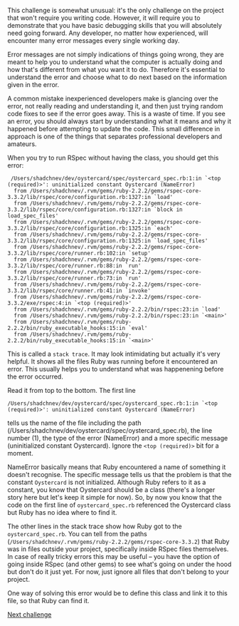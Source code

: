 This challenge is somewhat unusual: it's the only challenge on the project that won't require you writing code. However, it will require you to demonstrate that you have basic debugging skills that you will absolutely need going forward. Any developer, no matter how experienced, will encounter many error messages every single working day.

Error messages are not simply indications of things going wrong, they are meant to help you to understand what the computer is actually doing and how that's different from what you want it to do. Therefore it's essential to understand the error and choose what to do next based on the information given in the error.

A common mistake inexperienced developers make is glancing over the error, not really reading and understanding it, and then just trying random code fixes to see if the error goes away. This is a waste of time. If you see an error, you should always start by understanding what it means and why it happened before attempting to update the code. This small difference in approach is one of the things that separates professional developers and amateurs.

When you try to run RSpec without having the class, you should get this error:

```
 /Users/shadchnev/dev/oystercard/spec/oystercard_spec.rb:1:in `<top (required)>': uninitialized constant Oystercard (NameError)
  from /Users/shadchnev/.rvm/gems/ruby-2.2.2/gems/rspec-core-3.3.2/lib/rspec/core/configuration.rb:1327:in `load'
  from /Users/shadchnev/.rvm/gems/ruby-2.2.2/gems/rspec-core-3.3.2/lib/rspec/core/configuration.rb:1327:in `block in load_spec_files'
  from /Users/shadchnev/.rvm/gems/ruby-2.2.2/gems/rspec-core-3.3.2/lib/rspec/core/configuration.rb:1325:in `each'
  from /Users/shadchnev/.rvm/gems/ruby-2.2.2/gems/rspec-core-3.3.2/lib/rspec/core/configuration.rb:1325:in `load_spec_files'
  from /Users/shadchnev/.rvm/gems/ruby-2.2.2/gems/rspec-core-3.3.2/lib/rspec/core/runner.rb:102:in `setup'
  from /Users/shadchnev/.rvm/gems/ruby-2.2.2/gems/rspec-core-3.3.2/lib/rspec/core/runner.rb:88:in `run'
  from /Users/shadchnev/.rvm/gems/ruby-2.2.2/gems/rspec-core-3.3.2/lib/rspec/core/runner.rb:73:in `run'
  from /Users/shadchnev/.rvm/gems/ruby-2.2.2/gems/rspec-core-3.3.2/lib/rspec/core/runner.rb:41:in `invoke'
  from /Users/shadchnev/.rvm/gems/ruby-2.2.2/gems/rspec-core-3.3.2/exe/rspec:4:in `<top (required)>'
  from /Users/shadchnev/.rvm/gems/ruby-2.2.2/bin/rspec:23:in `load'
  from /Users/shadchnev/.rvm/gems/ruby-2.2.2/bin/rspec:23:in `<main>'
  from /Users/shadchnev/.rvm/gems/ruby-2.2.2/bin/ruby_executable_hooks:15:in `eval'
  from /Users/shadchnev/.rvm/gems/ruby-2.2.2/bin/ruby_executable_hooks:15:in `<main>'
```

This is called a `stack trace`. It may look intimidating but actually it's very helpful. It shows all the files Ruby was running before it encountered an error. This usually helps you to understand what was happenening before the error occurred.

Read it from top to the bottom. The first line

```
/Users/shadchnev/dev/oystercard/spec/oystercard_spec.rb:1:in `<top (required)>': uninitialized constant Oystercard (NameError)
```

tells us the name of the file including the path (/Users/shadchnev/dev/oystercard/spec/oystercard_spec.rb), the line number (1), the type of the error (NameError) and a more specific message (uninitialized constant Oystercard). Ignore the `<top (required)>` bit for a moment.

NameError basically means that Ruby encountered a name of something it doesn't recognise. The specific message tells us that the problem is that the constant `Oystercard` is not initialized. Although Ruby refers to it as a constant, you know that Oystercard should be a class (there's a longer story here but let's keep it simple for now). So, by now you know that the code on the first line of `oystercard_spec.rb` referenced the Oystercard class but Ruby has no idea where to find it.

The other lines in the stack trace show how Ruby got to the `oystercard_spec.rb`. You can tell from the paths (`/Users/shadchnev/.rvm/gems/ruby-2.2.2/gems/rspec-core-3.3.2`) that Ruby was in files outside your project, specifically inside RSpec files themselves. In case of really tricky errors this may be useful – you have the option of going inside RSpec (and other gems) to see what's going on under the hood but don't do it just yet. For now, just ignore all files that don't belong to your project.

One way of solving this error would be to define this class and link it to this file, so that Ruby can find it.

[Next challenge](../04_adding_balance.md)



